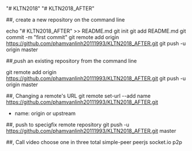 "# KLTN2018" 
"# KLTN2018_AFTER" 

##, create a new repository on the command line

echo "# KLTN2018_AFTER" >> README.md
git init
git add README.md
git commit -m "first commit"
git remote add origin https://github.com/phamvanlinh20111993/KLTN2018_AFTER.git
git push -u origin master


##,push an existing repository from the command line

git remote add origin https://github.com/phamvanlinh20111993/KLTN2018_AFTER.git
git push -u origin master


##, Changing a remote's URL
git remote set-url --add name https://github.com/phamvanlinh20111993/KLTN2018_AFTER.git
- name: origin or upstream

##, push to specigfix remote repository
git push -u https://github.com/phamvanlinh20111993/KLTN2018_AFTER.git master


##, Call video choose one in three total
simple-peer
peerjs
socket.io p2p
